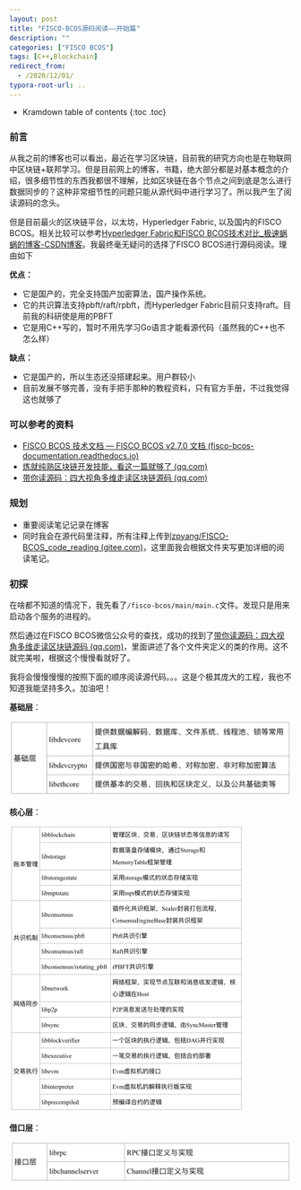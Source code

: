 ```yaml
---
layout: post
title: "FISCO-BCOS源码阅读——开始篇"
description: ""
categories: ["FISCO BCOS"]
tags: [C++,Blockchain]
redirect_from:
  - /2020/12/01/
typora-root-url: ..
---
```




* Kramdown table of contents
{:toc .toc}
### 前言

从我之前的博客也可以看出，最近在学习区块链，目前我的研究方向也是在物联网中区块链+联邦学习。但是目前网上的博客，书籍，绝大部分都是对基本概念的介绍，很多细节性的东西我都很不理解，比如区块链在各个节点之间到底是怎么进行数据同步的？这种非常细节性的问题只能从源代码中进行学习了。所以我产生了阅读源码的念头。

但是目前最火的区块链平台，以太坊，Hyperledger Fabric, 以及国内的FISCO BCOS。相关比较可以参考[Hyperledger Fabric和FISCO BCOS技术对比_极速蜗蜗的博客-CSDN博客](https://blog.csdn.net/wxudong1991/article/details/109311501)。我最终毫无疑问的选择了FISCO BCOS进行源码阅读。理由如下

**优点：**

- 它是国产的，完全支持国产加密算法，国产操作系统。
- 它的共识算法支持pbft/raft/rpbft，而Hyperledger Fabric目前只支持raft。目前我的科研使是用的PBFT
- 它是用C++写的，暂时不用先学习Go语言才能看源代码（虽然我的C++也不怎么样）

**缺点：**

- 它是国产的，所以生态还没搭建起来。用户群较小
- 目前发展不够完善，没有手把手那种的教程资料，只有官方手册，不过我觉得这也就够了

### 可以参考的资料

- [FISCO BCOS 技术文档 — FISCO BCOS v2.7.0 文档 (fisco-bcos-documentation.readthedocs.io)](https://fisco-bcos-documentation.readthedocs.io/zh_CN/release-2.7.0/index.html)
- [炼就纯熟区块链开发技能，看这一篇就够了 (qq.com)](https://mp.weixin.qq.com/s?__biz=MzA3MTI5Njg4Mw==&mid=100003088&idx=1&sn=f36770aaecc081baf2fd8167af43d563&chksm=1f2eff0c2859761ab6f03f305f4b3139fb5df4d468c9f9f177a591a956d119d9f78b6299ce96&mpshare=1&scene=23&srcid=1201TC4G92bTgcxqIkEtEfqx&sharer_sharetime=1606810892120&sharer_shareid=89970315c44f2820655652f22c5827c2#rd)
- [带你读源码：四大视角多维走读区块链源码 (qq.com)](https://mp.weixin.qq.com/s?__biz=MzA3MTI5Njg4Mw==&mid=2247486327&idx=1&sn=1f84f80e2614eff5e01b99e9fa8ba95a&chksm=9f2ef96ba859707d6e0ab19c18c3edeed264322ae32aaebe0ef6adbaa50143f63ff324f875fb&scene=21#wechat_redirect)

### 规划

- 重要阅读笔记记录在博客
- 同时我会在源代码里注释，所有注释上传到[zpyang/FISCO-BCOS_code_reading (gitee.com)](https://gitee.com/zpyang/fisco-bcos_code_reading)，这里面我会根据文件夹写更加详细的阅读笔记。

### 初探

在啥都不知道的情况下，我先看了`/fisco-bcos/main/main.c`文件。发现只是用来启动各个服务的进程的。

然后通过在FISCO BCOS微信公众号的查找，成功的找到了[带你读源码：四大视角多维走读区块链源码 (qq.com)](https://mp.weixin.qq.com/s?__biz=MzA3MTI5Njg4Mw==&mid=2247486327&idx=1&sn=1f84f80e2614eff5e01b99e9fa8ba95a&chksm=9f2ef96ba859707d6e0ab19c18c3edeed264322ae32aaebe0ef6adbaa50143f63ff324f875fb&scene=21#wechat_redirect)，里面讲述了各个文件夹定义的类的作用。这不就完美啦，根据这个慢慢看就好了。

我将会慢慢慢慢的按照下面的顺序阅读源代码。。。这是个极其庞大的工程，我也不知道我能坚持多久。加油吧！

**基础层**：

<img src="/images/posts/2020-12-01/jichuceng.png" alt="jichuceng" style="zoom:50%;" />

**核心层**：

<img src="/images/posts/2020-12-01/hexinceng.png" alt="hexinceng" style="zoom:50%;" />

**借口层**：

<img src="/images/posts/2020-12-01/jiekouceng.png" alt="jiekouceng" style="zoom:50%;" />